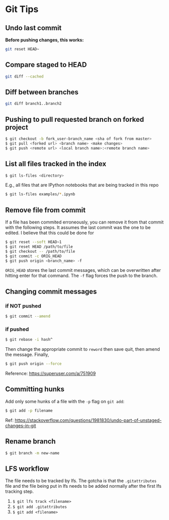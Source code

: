 # Git Tips

## Undo last commit

**Before pushing changes, this works:**

```bash 
git reset HEAD~
```

## Compare staged to HEAD

```bash
git diff --cached
```

## Diff between branches

```bash
git diff branch1..branch2
```

## Pushing to pull requested branch on forked project

```bash
$ git checkout -b fork_user-branch_name <sha of fork from master>
$ git pull <forked url> <branch name> <make changes>
$ git push <remote url> <local branch name>:<remote branch name>
```

## List all files tracked in the index

```bash
$ git ls-files <directory>
```

E.g., all files that are IPython notebooks that are being tracked in this repo

```bash
$ git ls-files examples/*.ipynb
```

## Remove file from commit

If a file has been commited erroneously, you can remove it from that commit with
the following steps.  It assumes the last commit was the one to be edited. I
believe that this could be done for 

```bash
$ git reset --soft HEAD~1
$ git reset HEAD /path/to/file
$ git checkout -- /path/to/file
$ git commit -c ORIG_HEAD
$ git push origin <branch_name> -f
```

`ORIG_HEAD` stores the last commit messages, which can be overwritten after
hitting enter for that command. The `-f` flag forces the push to the branch.

## Changing commit messages

### if NOT pushed

```bash
$ git commit --amend
```


### if pushed

```bash
$ git rebase -i hash^
```

Then change the appropriate commit to `reword` then save quit, then amend the message. Finally,

```bash
$ git push origin --force
```

Reference: <https://superuser.com/a/751909>

## Committing hunks

Add only some hunks of a file with the `-p` flag on `git add`:

```bash
$ git add -p filename
```

Ref: <https://stackoverflow.com/questions/1981830/undo-part-of-unstaged-changes-in-git>


## Rename branch

```bash
$ git branch -m new-name
```


## LFS workflow

The file needs to be tracked by lfs. The gotcha is that the `.gitattributes` file and
the file being put in lfs needs to be added normally after the first lfs tracking step.

1. `$ git lfs track <filename>`
2. `$ git add .gitattributes`
3. `$ git add <filename>`
